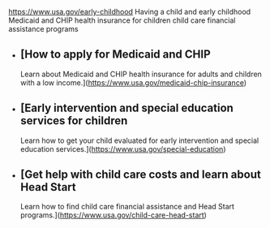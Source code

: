 

https://www.usa.gov/early-childhood
Having a child and early childhood
Medicaid and CHIP health insurance for children
child care financial assistance programs

* [How to apply for Medicaid and CHIP
  ----------------------------------

  Learn about Medicaid and CHIP health insurance for adults and children with a low income.](https://www.usa.gov/medicaid-chip-insurance)
* [Early intervention and special education services for children
  --------------------------------------------------------------

  Learn how to get your child evaluated for early intervention and special education services.](https://www.usa.gov/special-education)
* [Get help with child care costs and learn about Head Start
  ---------------------------------------------------------

  Learn how to find child care financial assistance and Head Start programs.](https://www.usa.gov/child-care-head-start)

